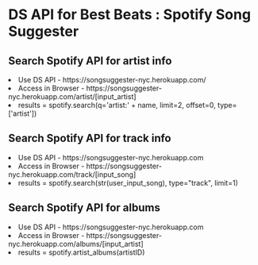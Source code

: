 # DS API for Best Beats : Spotify Song Suggester

## Search Spotify API for artist info

<li>Use DS API - https://songsuggester-nyc.herokuapp.com/
<li>Access in Browser - https://songsuggester-nyc.herokuapp.com/artist/[input_artist]

<li>results = spotify.search(q='artist:' + name, limit=2, offset=0, type=['artist'])

## Search Spotify API for track info
<li>Use DS API - https://songsuggester-nyc.herokuapp.com
<li>Access in Browser - https://songsuggester-nyc.herokuapp.com/track/[input_song]

<li>results = spotify.search(str(user_input_song), type="track", limit=1)


## Search Spotify API for albums

<li>Use DS API - https://songsuggester-nyc.herokuapp.com
<li>Access in Browser - https://songsuggester-nyc.herokuapp.com/albums/[input_artist]

<li>results = spotify.artist_albums(artistID)